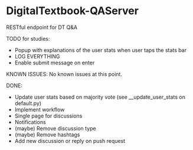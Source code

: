 # DigitalTextbook-QAServer
RESTful endpoint for DT Q&amp;A

TODO for studies:
* Popup with explanations of the user stats when user taps the stats bar
* LOG EVERYTHING
* Enable submit message on enter

KNOWN ISSUES:
No known issues at this point.

DONE:
* Update user stats based on majority vote (see __update_user_stats on default.py)
* Implement workflow
* Single page for discussions
* Notifications
* (maybe) Remove discussion type
* (maybe) Remove hashtags
* Add new discussion or reply on push request
